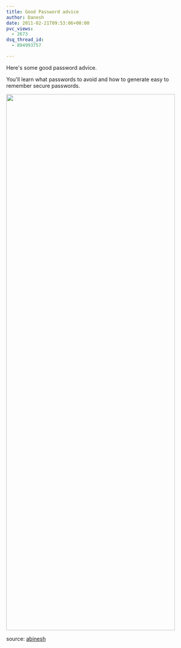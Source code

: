 ```yaml
---
title: Good Password advice
author: Danesh
date: 2011-02-21T09:53:06+00:00
pvc_views:
  - 2673
dsq_thread_id:
  - 894993757

---
```

Here's some good password advice.

You'll learn what passwords to avoid and how to generate easy to remember secure passwords.

<img loading="lazy" class="alignnone size-medium wp-image-2248" title="110110-ZA-PASSWORD" src="/wp-content/uploads/2011/02/110110-ZA-PASSWORD-450x1427.jpg" alt="" width="450" height="1427" srcset="/wp-content/uploads/2011/02/110110-ZA-PASSWORD-450x1427.jpg 450w, /wp-content/uploads/2011/02/110110-ZA-PASSWORD.jpg 1000w" sizes="(max-width: 450px) 100vw, 450px" /> 

source: [abinesh][1]

 [1]: http://www.abinesh.com/delirium/posts/most-common-passwords-that-you-should-avoid/